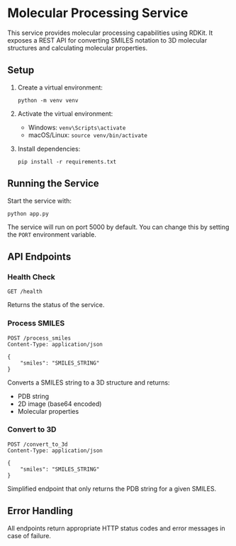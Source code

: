 # Molecular Processing Service

This service provides molecular processing capabilities using RDKit. It exposes a REST API for converting SMILES notation to 3D molecular structures and calculating molecular properties.

## Setup

1. Create a virtual environment:
   ```
   python -m venv venv
   ```

2. Activate the virtual environment:
   - Windows: `venv\Scripts\activate`
   - macOS/Linux: `source venv/bin/activate`

3. Install dependencies:
   ```
   pip install -r requirements.txt
   ```

## Running the Service

Start the service with:
```
python app.py
```

The service will run on port 5000 by default. You can change this by setting the `PORT` environment variable.

## API Endpoints

### Health Check
```
GET /health
```
Returns the status of the service.

### Process SMILES
```
POST /process_smiles
Content-Type: application/json

{
    "smiles": "SMILES_STRING"
}
```
Converts a SMILES string to a 3D structure and returns:
- PDB string
- 2D image (base64 encoded)
- Molecular properties

### Convert to 3D
```
POST /convert_to_3d
Content-Type: application/json

{
    "smiles": "SMILES_STRING"
}
```
Simplified endpoint that only returns the PDB string for a given SMILES.

## Error Handling

All endpoints return appropriate HTTP status codes and error messages in case of failure. 